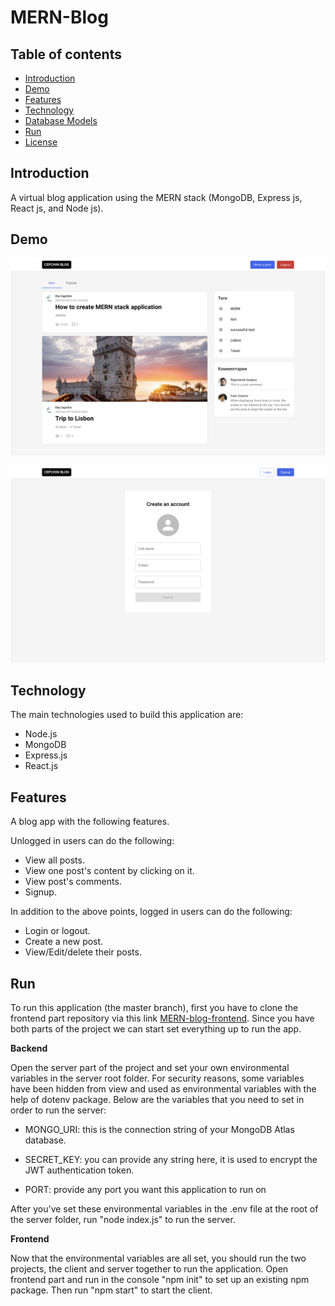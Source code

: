 # MERN-Blog

## Table of contents

- [Introduction](#introduction)
- [Demo](#demo)
- [Features](#features)
- [Technology](#technology)
- [Database Models](#database)
- [Run](#run)
- [License](#license)

## Introduction

A virtual blog application using the MERN stack (MongoDB, Express js, React js, and Node js).

## Demo

![Image description](screenshot-1.png)

![Image description](screenshot-2.png)

<!-- This application is deployed on Heroku and can be accessed through the following link:

[MERN Blog on Heroku](https://mern-blog-01.herokuapp.com/)
 -->
## Technology

The main technologies used to build this application are:

- Node.js 
- MongoDB 
- Express.js 
- React.js 

## Features

A blog app with the following features.

Unlogged in users can do the following:

- View all posts.
- View one post's content by clicking on it.
- View post's comments.
- Signup.

In addition to the above points, logged in users can do the following:

- Login or logout.
- Create a new post.
- View/Edit/delete their posts.

## Run

To run this application (the master branch), first you have to clone the frontend part repository via this link [MERN-blog-frontend](https://github.com/goodelias/goodelias.github.io/tree/master/mern-blog-frontend). Since you have both parts of the project we can start set everything up to run the app.

**Backend**

Open the server part of the project and set your own environmental variables in the server root folder. For security reasons, some variables have been hidden from view and used as environmental variables with the help of dotenv package. Below are the variables that you need to set in order to run the server:

- MONGO_URI: this is the connection string of your MongoDB Atlas database.

- SECRET_KEY: you can provide any string here, it is used to encrypt the JWT authentication token.

- PORT: provide any port you want this application to run on

After you've set these environmental variables in the .env file at the root of the server folder, run "node index.js" to run the server.

**Frontend**


Now that the environmental variables are all set, you should run the two projects, the client and server together to run the application. Open frontend part and run in the console "npm init" to set up an existing npm package. Then run "npm start" to start the client.
